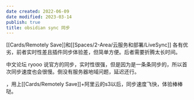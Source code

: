 ```yaml
---
date created: 2022-06-09
date modified: 2023-03-14
publish: true
title: obsidian sync 同步
---
```

[[Cards/Remotely Save]]和[[Spaces/2-Area/云服务和部署/LiveSync]] 各有优劣，前者实时性差且插件同步体验差，但简单方便。后者需要折腾太长时间。

中文论坛 ryooo 说官方的同步，实时性很强，但是因为是一条条同步的，所以首次同步速度也会很慢。倒没有服务器地域问题，延迟还行。

，用上[[Cards/Remotely Save]]+阿里云的s3以后，同步速度飞快，体验棒棒哒。
